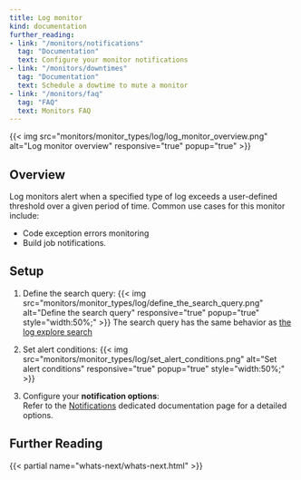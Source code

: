 ```yaml
---
title: Log monitor
kind: documentation
further_reading:
- link: "/monitors/notifications"
  tag: "Documentation"
  text: Configure your monitor notifications
- link: "/monitors/downtimes"
  tag: "Documentation"
  text: Schedule a dowtime to mute a monitor
- link: "/monitors/faq"
  tag: "FAQ"
  text: Monitors FAQ
---
```


{{< img src="monitors/monitor_types/log/log_monitor_overview.png" alt="Log monitor overview" responsive="true" popup="true" >}}

## Overview

Log monitors alert when a specified type of log exceeds a user-defined threshold over a given period of time. Common use cases for this monitor include:

* Code exception errors monitoring 
* Build job notifications.

## Setup

1. Define the search query:
    {{< img src="monitors/monitor_types/log/define_the_search_query.png" alt="Define the search query" responsive="true" popup="true" style="width:50%;" >}}
    The search query has the same behavior as [the log explore search](/logs/explore/#search-bar)

2. Set alert conditions:
    {{< img src="monitors/monitor_types/log/set_alert_conditions.png" alt="Set alert conditions" responsive="true" popup="true" style="width:50%;" >}}

3. Configure your **notification options**:  
    Refer to the [Notifications](/monitors/notifications) dedicated documentation page for a detailed options.

## Further Reading 
{{< partial name="whats-next/whats-next.html" >}}